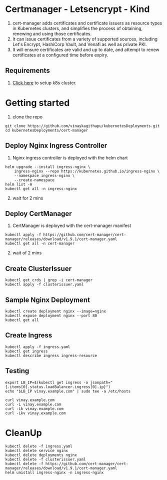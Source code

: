 # Certmanager - Letsencrypt - Kind
1. cert-manager adds certificates and certificate issuers as resource types in Kubernetes clusters, and simplifies the process of obtaining, renewing and using those certificates.
2. It can issue certificates from a variety of supported sources, including Let's Encrypt, HashiCorp Vault, and Venafi as well as private PKI.
3. It will ensure certificates are valid and up to date, and attempt to renew certificates at a configured time before expiry.

## Requirements
1. [Click here](https://github.com/vinaykagithapu/kubernetesDeployments/blob/main/metalLB/README.md) to setup k8s cluster. 

# Getting started
1. clone the repo
```shell
git clone https://github.com/vinaykagithapu/kubernetesDeployments.git
cd kubernetesDeployments/cert-manager
```
## Deploy Nginx Ingress Controller
1. Nginx ingress controller is deployed with the helm chart
```shell
helm upgrade --install ingress-nginx \
    ingress-nginx --repo https://kubernetes.github.io/ingress-nginx \
    --namespace ingress-nginx \
    --create-namespace
helm list -A
kubectl get all -n ingress-nginx
```
2. wait for 2 mins

## Deploy CertManager
1. CertManager is deployed with the cert-manager manifest
```shell
kubectl apply -f https://github.com/cert-manager/cert-manager/releases/download/v1.9.1/cert-manager.yaml
kubectl get all -n cert-manager
```
2. wait of 2 mins

## Create ClusterIssuer
```shell
kubectl get crds | grep -i cert-manager
kubectl apply -f clusterissuer.yaml
```

## Sample Nginx Deployment
```shell
kubectl create deployment nginx --image=nginx
kubectl expose deployment nginx --port 80
kubectl get all
```

## Create Ingress
```shell
kubectl apply -f ingress.yaml 
kubectl get ingress
kubectl describe ingress ingress-resource
```

## Testing
```shell
export LB_IP=$(kubectl get ingress -o jsonpath="{.items[0].status.loadBalancer.ingress[0].ip}")
echo "$LB_IP vinay.example.com" | sudo tee -a /etc/hosts
```
```shell
curl vinay.example.com
curl -L vinay.example.com
curl -Lk vinay.example.com
curl -Lkv vinay.example.com
```

# CleanUp
```shell
kubectl delete -f ingress.yaml
kubectl delete service nginx
kubectl delete deployments nginx
kubectl delete -f clusterissuer.yaml
kubectl delete -f https://github.com/cert-manager/cert-manager/releases/download/v1.9.1/cert-manager.yaml
helm unistall ingress-nginx -n ingress-nginx
```